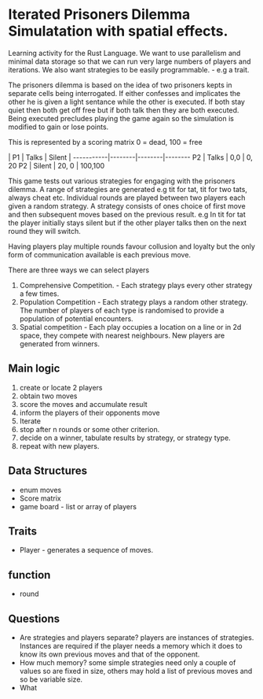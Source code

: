 # Iterated Prisoners Dilemma Simulatation with spatial effects.

Learning activity for the Rust Language. We want to use parallelism and minimal data storage so that we can run very large numbers of players and iterations. We also want strategies to be easily programmable. - e.g a trait.

The prisoners dilemma is based on the idea of two prisoners kepts in separate cells being interrogated. If either confesses and implicates the other he is given a light sentance while the other is executed. If both stay quiet then both get off free but if both talk then they are both executed. Being executed precludes playing the game again so the simulation is modified to gain or lose points.

This is represented by a scoring matrix 0 = dead, 100 = free

| P1 | Talks  | Silent |
-----------|--------|--------|--------
P2         | Talks  | 0,0    | 0, 20
P2         | Silent | 20, 0  | 100,100

This game tests out various strategies for engaging with the prisoners dilemma.
A range of strategies are generated e.g tit for tat, tit for two tats, always cheat etc.
Individual rounds are played between two players each given a random strategy. A strategy consists of ones choice of first move and then subsequent moves based on the previous result.
e.g In tit for tat the player initially stays silent but if the other player talks then on the next round they will switch.

Having players play multiple rounds favour collusion and loyalty but the only form of communication available is each previous move.

There are three ways we can select players
1. Comprehensive Competition. - Each strategy plays every other strategy a few times.
2. Population Competition - Each strategy plays a random other strategy. The number of players of each type is randomised to provide a population of potential encounters.
3. Spatial competition - Each play occupies a location on a line or in 2d space, they compete with nearest neighbours. New players are generated from winners.

## Main logic
1. create or locate 2 players
2. obtain two moves
3. score the moves and accumulate result
4. inform the players of their opponents move
5. Iterate
6. stop after n rounds or some other criterion.
7. decide on a winner, tabulate results by strategy, or strategy type.
8. repeat with new players.

## Data Structures
- enum moves
- Score matrix
- game board - list or array of players

## Traits
- Player - generates a sequence of moves.

## function
- round

## Questions
- Are strategies and players separate? players are instances of strategies. Instances are required if the player needs a memory which it does to know its own previous moves and that of the opponent.
- How much memory? some simple strategies need only a couple of values so are fixed in size, others may hold a list of previous moves and so be variable size.
- What
